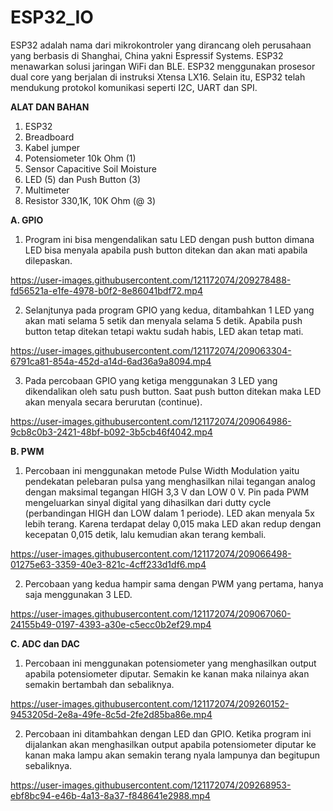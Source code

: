# ESP32_IO

ESP32 adalah nama dari mikrokontroler yang dirancang oleh perusahaan yang berbasis di Shanghai, China yakni Espressif Systems. ESP32 menawarkan solusi jaringan WiFi dan BLE. ESP32 menggunakan prosesor dual core yang berjalan di instruksi Xtensa LX16. Selain itu, ESP32 telah mendukung protokol komunikasi seperti I2C, UART dan SPI.

**ALAT DAN BAHAN** 
1) ESP32
2) Breadboard
3) Kabel jumper
4) Potensiometer 10k Ohm (1)
5) Sensor Capacitive Soil Moisture
6) LED (5) dan Push Button (3)
7) Multimeter
8) Resistor 330,1K, 10K Ohm (@ 3)

**A. GPIO**
1. Program ini bisa mengendalikan satu LED dengan push button dimana LED bisa menyala apabila push button ditekan dan akan mati apabila dilepaskan.



https://user-images.githubusercontent.com/121172074/209278488-fd56521a-e1fe-4978-b0f2-8e86041bdf72.mp4




2. Selanjtunya pada program GPIO yang kedua, ditambahkan 1 LED yang akan mati selama 5 setik dan menyala selama 5 detik. Apabila push button tetap ditekan tetapi waktu sudah habis, LED akan tetap mati.


https://user-images.githubusercontent.com/121172074/209063304-6791ca81-854a-452d-a14d-6ad36a9a8094.mp4


3. Pada percobaan GPIO yang ketiga menggunakan 3 LED yang dikendalikan oleh satu push button. Saat push button ditekan maka LED akan menyala secara berurutan (continue).


https://user-images.githubusercontent.com/121172074/209064986-9cb8c0b3-2421-48bf-b092-3b5cb46f4042.mp4


**B. PWM**
1. Percobaan ini menggunakan metode Pulse Width Modulation yaitu pendekatan pelebaran pulsa yang menghasilkan nilai tegangan analog dengan maksimal tegangan HIGH 3,3 V dan LOW 0 V. Pin pada PWM mengeluarkan sinyal digital yang dihasilkan dari dutty cycle (perbandingan HIGH dan LOW dalam 1 periode). LED akan menyala 5x lebih terang. Karena terdapat delay 0,015 maka LED akan redup dengan kecepatan 0,015 detik, lalu kemudian akan terang kembali.



https://user-images.githubusercontent.com/121172074/209066498-01275e63-3359-40e3-821c-4cff233d1df6.mp4


2. Percobaan yang kedua hampir sama dengan PWM yang pertama, hanya saja menggunakan 3 LED.


https://user-images.githubusercontent.com/121172074/209067060-24155b49-0197-4393-a30e-c5ecc0b2ef29.mp4



**C. ADC dan DAC**
1. Percobaan ini menggunakan potensiometer yang menghasilkan output apabila potensiometer diputar. Semakin ke kanan maka nilainya akan semakin bertambah dan sebaliknya.


https://user-images.githubusercontent.com/121172074/209260152-9453205d-2e8a-49fe-8c5d-2fe2d85ba86e.mp4



2. Percobaan ini ditambahkan dengan LED dan GPIO. Ketika program ini dijalankan akan menghasilkan output apabila potensiometer diputar ke kanan maka lampu akan semakin terang nyala lampunya dan begitupun sebaliknya.


https://user-images.githubusercontent.com/121172074/209268953-ebf8bc94-e46b-4a13-8a37-f848641e2988.mp4
